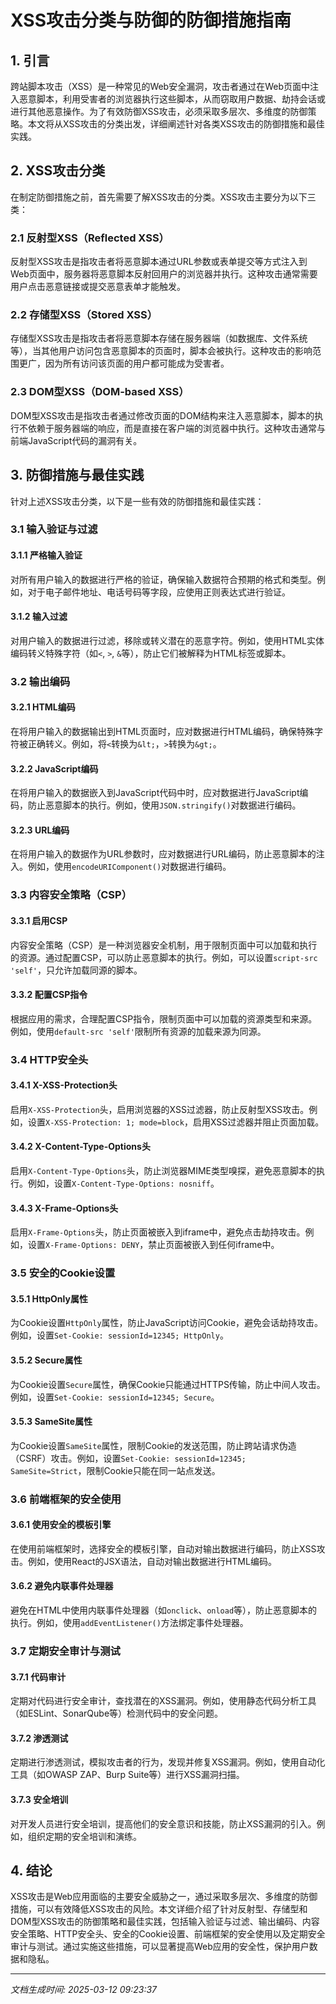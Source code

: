 # XSS攻击分类与防御的防御措施指南

## 1. 引言

跨站脚本攻击（XSS）是一种常见的Web安全漏洞，攻击者通过在Web页面中注入恶意脚本，利用受害者的浏览器执行这些脚本，从而窃取用户数据、劫持会话或进行其他恶意操作。为了有效防御XSS攻击，必须采取多层次、多维度的防御策略。本文将从XSS攻击的分类出发，详细阐述针对各类XSS攻击的防御措施和最佳实践。

## 2. XSS攻击分类

在制定防御措施之前，首先需要了解XSS攻击的分类。XSS攻击主要分为以下三类：

### 2.1 反射型XSS（Reflected XSS）
反射型XSS攻击是指攻击者将恶意脚本通过URL参数或表单提交等方式注入到Web页面中，服务器将恶意脚本反射回用户的浏览器并执行。这种攻击通常需要用户点击恶意链接或提交恶意表单才能触发。

### 2.2 存储型XSS（Stored XSS）
存储型XSS攻击是指攻击者将恶意脚本存储在服务器端（如数据库、文件系统等），当其他用户访问包含恶意脚本的页面时，脚本会被执行。这种攻击的影响范围更广，因为所有访问该页面的用户都可能成为受害者。

### 2.3 DOM型XSS（DOM-based XSS）
DOM型XSS攻击是指攻击者通过修改页面的DOM结构来注入恶意脚本，脚本的执行不依赖于服务器端的响应，而是直接在客户端的浏览器中执行。这种攻击通常与前端JavaScript代码的漏洞有关。

## 3. 防御措施与最佳实践

针对上述XSS攻击分类，以下是一些有效的防御措施和最佳实践：

### 3.1 输入验证与过滤

#### 3.1.1 严格输入验证
对所有用户输入的数据进行严格的验证，确保输入数据符合预期的格式和类型。例如，对于电子邮件地址、电话号码等字段，应使用正则表达式进行验证。

#### 3.1.2 输入过滤
对用户输入的数据进行过滤，移除或转义潜在的恶意字符。例如，使用HTML实体编码转义特殊字符（如`<`, `>`, `&`等），防止它们被解释为HTML标签或脚本。

### 3.2 输出编码

#### 3.2.1 HTML编码
在将用户输入的数据输出到HTML页面时，应对数据进行HTML编码，确保特殊字符被正确转义。例如，将`<`转换为`&lt;`，`>`转换为`&gt;`。

#### 3.2.2 JavaScript编码
在将用户输入的数据嵌入到JavaScript代码中时，应对数据进行JavaScript编码，防止恶意脚本的执行。例如，使用`JSON.stringify()`对数据进行编码。

#### 3.2.3 URL编码
在将用户输入的数据作为URL参数时，应对数据进行URL编码，防止恶意脚本的注入。例如，使用`encodeURIComponent()`对数据进行编码。

### 3.3 内容安全策略（CSP）

#### 3.3.1 启用CSP
内容安全策略（CSP）是一种浏览器安全机制，用于限制页面中可以加载和执行的资源。通过配置CSP，可以防止恶意脚本的执行。例如，可以设置`script-src 'self'`，只允许加载同源的脚本。

#### 3.3.2 配置CSP指令
根据应用的需求，合理配置CSP指令，限制页面中可以加载的资源类型和来源。例如，使用`default-src 'self'`限制所有资源的加载来源为同源。

### 3.4 HTTP安全头

#### 3.4.1 X-XSS-Protection头
启用`X-XSS-Protection`头，启用浏览器的XSS过滤器，防止反射型XSS攻击。例如，设置`X-XSS-Protection: 1; mode=block`，启用XSS过滤器并阻止页面加载。

#### 3.4.2 X-Content-Type-Options头
启用`X-Content-Type-Options`头，防止浏览器MIME类型嗅探，避免恶意脚本的执行。例如，设置`X-Content-Type-Options: nosniff`。

#### 3.4.3 X-Frame-Options头
启用`X-Frame-Options`头，防止页面被嵌入到iframe中，避免点击劫持攻击。例如，设置`X-Frame-Options: DENY`，禁止页面被嵌入到任何iframe中。

### 3.5 安全的Cookie设置

#### 3.5.1 HttpOnly属性
为Cookie设置`HttpOnly`属性，防止JavaScript访问Cookie，避免会话劫持攻击。例如，设置`Set-Cookie: sessionId=12345; HttpOnly`。

#### 3.5.2 Secure属性
为Cookie设置`Secure`属性，确保Cookie只能通过HTTPS传输，防止中间人攻击。例如，设置`Set-Cookie: sessionId=12345; Secure`。

#### 3.5.3 SameSite属性
为Cookie设置`SameSite`属性，限制Cookie的发送范围，防止跨站请求伪造（CSRF）攻击。例如，设置`Set-Cookie: sessionId=12345; SameSite=Strict`，限制Cookie只能在同一站点发送。

### 3.6 前端框架的安全使用

#### 3.6.1 使用安全的模板引擎
在使用前端框架时，选择安全的模板引擎，自动对输出数据进行编码，防止XSS攻击。例如，使用React的JSX语法，自动对输出数据进行HTML编码。

#### 3.6.2 避免内联事件处理器
避免在HTML中使用内联事件处理器（如`onclick`、`onload`等），防止恶意脚本的执行。例如，使用`addEventListener()`方法绑定事件处理器。

### 3.7 定期安全审计与测试

#### 3.7.1 代码审计
定期对代码进行安全审计，查找潜在的XSS漏洞。例如，使用静态代码分析工具（如ESLint、SonarQube等）检测代码中的安全问题。

#### 3.7.2 渗透测试
定期进行渗透测试，模拟攻击者的行为，发现并修复XSS漏洞。例如，使用自动化工具（如OWASP ZAP、Burp Suite等）进行XSS漏洞扫描。

#### 3.7.3 安全培训
对开发人员进行安全培训，提高他们的安全意识和技能，防止XSS漏洞的引入。例如，组织定期的安全培训和演练。

## 4. 结论

XSS攻击是Web应用面临的主要安全威胁之一，通过采取多层次、多维度的防御措施，可以有效降低XSS攻击的风险。本文详细介绍了针对反射型、存储型和DOM型XSS攻击的防御策略和最佳实践，包括输入验证与过滤、输出编码、内容安全策略、HTTP安全头、安全的Cookie设置、前端框架的安全使用以及定期安全审计与测试。通过实施这些措施，可以显著提高Web应用的安全性，保护用户数据和隐私。

---

*文档生成时间: 2025-03-12 09:23:37*
